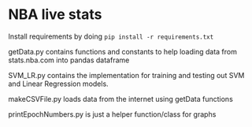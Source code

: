 # NBA live stats

Install requirements by doing 
`pip install -r requirements.txt`

getData.py contains functions and constants to help loading data from stats.nba.com into pandas dataframe

SVM_LR.py contains the implementation for training and testing out SVM and Linear Regression models.

makeCSVFile.py loads data from the internet using getData functions

printEpochNumbers.py is just a helper function/class for graphs

